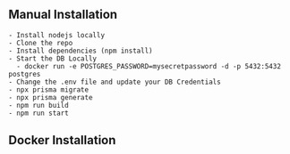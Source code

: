 ## Manual Installation
    - Install nodejs locally
    - Clone the repo
    - Install dependencies (npm install)
    - Start the DB Locally
      - docker run -e POSTGRES_PASSWORD=mysecretpassword -d -p 5432:5432 postgres
    - Change the .env file and update your DB Credentials
    - npx prisma migrate
    - npx prisma generate
    - npm run build
    - npm run start
## Docker Installation
